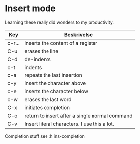 # Insert mode

Learning these really did wonders to my productivity.

| Key      | Beskrivelse                                    |
|----------|------------------------------------------------|
| c-r... | inserts the content of a register                |
| C-u    | erases the line                                  |
| C-d    | de-indents                                       |
| c-t    | indents                                          |
| c-a    | repeats the last insertion                       |
| c-y    | insert the character above                       |
| c-e    | inserts the character below                      |
| c-w    | erases the last word                             |
| C-x    | initiates completion                             |
| C-o    | return to insert after a single normal command   |
| C-v    | Insert literal characters. I use this a lot.     |

Completion stuff see :h ins-completion

